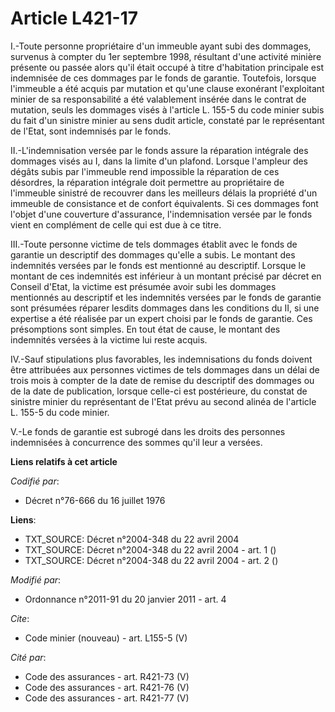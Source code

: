 # Article L421-17

I.-Toute personne propriétaire d'un immeuble ayant subi des dommages, survenus à compter du 1er septembre 1998, résultant
d'une activité minière présente ou passée alors qu'il était occupé à titre d'habitation principale est indemnisée de ces
dommages par le fonds de garantie. Toutefois, lorsque l'immeuble a été acquis par mutation et qu'une clause exonérant
l'exploitant minier de sa responsabilité a été valablement insérée dans le contrat de mutation, seuls les dommages visés à
l'article L. 155-5 du code minier subis du fait d'un sinistre minier au sens dudit article, constaté par le représentant de
l'Etat, sont indemnisés par le fonds. 

II.-L'indemnisation versée par le fonds assure la réparation intégrale des dommages visés au I, dans la limite d'un plafond.
Lorsque l'ampleur des dégâts subis par l'immeuble rend impossible la réparation de ces désordres, la réparation intégrale
doit permettre au propriétaire de l'immeuble sinistré de recouvrer dans les meilleurs délais la propriété d'un immeuble de
consistance et de confort équivalents. Si ces dommages font l'objet d'une couverture d'assurance, l'indemnisation versée par
le fonds vient en complément de celle qui est due à ce titre. 

III.-Toute personne victime de tels dommages établit avec le fonds de garantie un descriptif des dommages qu'elle a subis. Le
montant des indemnités versées par le fonds est mentionné au descriptif. Lorsque le montant de ces indemnités est inférieur à
un montant précisé par décret en Conseil d'Etat, la victime est présumée avoir subi les dommages mentionnés au descriptif et
les indemnités versées par le fonds de garantie sont présumées réparer lesdits dommages dans les conditions du II, si une
expertise a été réalisée par un expert choisi par le fonds de garantie. Ces présomptions sont simples. En tout état de cause,
le montant des indemnités versées à la victime lui reste acquis. 

IV.-Sauf stipulations plus favorables, les indemnisations du fonds doivent être attribuées aux personnes victimes de tels
dommages dans un délai de trois mois à compter de la date de remise du descriptif des dommages ou de la date de publication,
lorsque celle-ci est postérieure, du constat de sinistre minier du représentant de l'Etat prévu au second alinéa de l'article
L. 155-5 du code minier. 

V.-Le fonds de garantie est subrogé dans les droits des personnes indemnisées à concurrence des sommes qu'il leur a versées.

**Liens relatifs à cet article**

_Codifié par_:

  - Décret n°76-666 du 16 juillet 1976

**Liens**:

  - TXT_SOURCE: Décret n°2004-348 du 22 avril 2004
  - TXT_SOURCE: Décret n°2004-348 du 22 avril 2004 - art. 1 ()
  - TXT_SOURCE: Décret n°2004-348 du 22 avril 2004 - art. 2 ()

_Modifié par_:

  - Ordonnance n°2011-91 du 20 janvier 2011 - art. 4

_Cite_:

  - Code minier (nouveau) - art. L155-5 (V)

_Cité par_:

  - Code des assurances - art. R421-73 (V)
  - Code des assurances - art. R421-76 (V)
  - Code des assurances - art. R421-77 (V)
